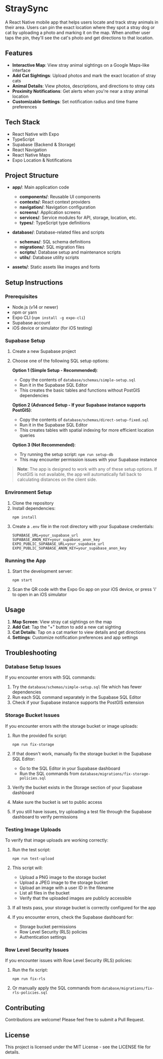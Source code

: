 # StraySync

A React Native mobile app that helps users locate and track stray animals in their area. Users can pin the exact location where they spot a stray dog or cat by uploading a photo and marking it on the map. When another user taps the pin, they'll see the cat's photo and get directions to that location.

## Features

- **Interactive Map**: View stray animal sightings on a Google Maps-like interface
- **Add Cat Sightings**: Upload photos and mark the exact location of stray cats
- **Animal Details**: View photos, descriptions, and directions to stray cats
- **Proximity Notifications**: Get alerts when you're near a stray animal location
- **Customizable Settings**: Set notification radius and time frame preferences

## Tech Stack

- React Native with Expo
- TypeScript
- Supabase (Backend & Storage)
- React Navigation
- React Native Maps
- Expo Location & Notifications

## Project Structure

- **app/**: Main application code
  - **components/**: Reusable UI components
  - **contexts/**: React context providers
  - **navigation/**: Navigation configuration
  - **screens/**: Application screens
  - **services/**: Service modules for API, storage, location, etc.
  - **types/**: TypeScript type definitions

- **database/**: Database-related files and scripts
  - **schemas/**: SQL schema definitions
  - **migrations/**: SQL migration files
  - **scripts/**: Database setup and maintenance scripts
  - **utils/**: Database utility scripts

- **assets/**: Static assets like images and fonts

## Setup Instructions

### Prerequisites

- Node.js (v14 or newer)
- npm or yarn
- Expo CLI (`npm install -g expo-cli`)
- Supabase account
- iOS device or simulator (for iOS testing)

### Supabase Setup

1. Create a new Supabase project
2. Choose one of the following SQL setup options:

   **Option 1 (Simple Setup - Recommended)**: 
   - Copy the contents of `database/schemas/simple-setup.sql`
   - Run it in the Supabase SQL Editor
   - This creates the basic tables and functions without PostGIS dependencies

   **Option 2 (Advanced Setup - If your Supabase instance supports PostGIS)**:
   - Copy the contents of `database/schemas/direct-setup-fixed.sql`
   - Run it in the Supabase SQL Editor
   - This creates tables with spatial indexing for more efficient location queries

   **Option 3 (Not Recommended)**:
   - Try running the setup script: `npm run setup-db`
   - This may encounter permission issues with your Supabase instance

> **Note**: The app is designed to work with any of these setup options. If PostGIS is not available, the app will automatically fall back to calculating distances on the client side.

### Environment Setup

1. Clone the repository
2. Install dependencies:
   ```
   npm install
   ```
3. Create a `.env` file in the root directory with your Supabase credentials:
   ```
   SUPABASE_URL=your_supabase_url
   SUPABASE_ANON_KEY=your_supabase_anon_key
   EXPO_PUBLIC_SUPABASE_URL=your_supabase_url
   EXPO_PUBLIC_SUPABASE_ANON_KEY=your_supabase_anon_key
   ```

### Running the App

1. Start the development server:
   ```
   npm start
   ```
2. Scan the QR code with the Expo Go app on your iOS device, or press 'i' to open in an iOS simulator

## Usage

1. **Map Screen**: View stray cat sightings on the map
2. **Add Cat**: Tap the "+" button to add a new cat sighting
3. **Cat Details**: Tap on a cat marker to view details and get directions
4. **Settings**: Customize notification preferences and app settings

## Troubleshooting

### Database Setup Issues

If you encounter errors with SQL commands:

1. Try the `database/schemas/simple-setup.sql` file which has fewer dependencies
2. Run each SQL command separately in the Supabase SQL Editor
3. Check if your Supabase instance supports the PostGIS extension

### Storage Bucket Issues

If you encounter errors with the storage bucket or image uploads:

1. Run the provided fix script:
   ```
   npm run fix-storage
   ```

2. If that doesn't work, manually fix the storage bucket in the Supabase SQL Editor:
   - Go to the SQL Editor in your Supabase dashboard
   - Run the SQL commands from `database/migrations/fix-storage-policies.sql`

3. Verify the bucket exists in the Storage section of your Supabase dashboard
4. Make sure the bucket is set to public access
5. If you still have issues, try uploading a test file through the Supabase dashboard to verify permissions

### Testing Image Uploads

To verify that image uploads are working correctly:

1. Run the test script:
   ```
   npm run test-upload
   ```

2. This script will:
   - Upload a PNG image to the storage bucket
   - Upload a JPEG image to the storage bucket
   - Upload an image with a user ID in the filename
   - List all files in the bucket
   - Verify that the uploaded images are publicly accessible

3. If all tests pass, your storage bucket is correctly configured for the app

4. If you encounter errors, check the Supabase dashboard for:
   - Storage bucket permissions
   - Row Level Security (RLS) policies
   - Authentication settings

### Row Level Security Issues

If you encounter issues with Row Level Security (RLS) policies:

1. Run the fix script:
   ```
   npm run fix-rls
   ```

2. Or manually apply the SQL commands from `database/migrations/fix-rls-policies.sql`

## Contributing

Contributions are welcome! Please feel free to submit a Pull Request.

## License

This project is licensed under the MIT License - see the LICENSE file for details. 
